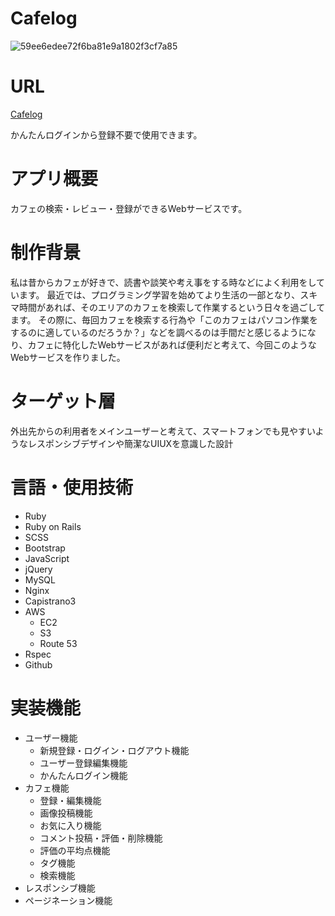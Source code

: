 # Cafelog

![59ee6edee72f6ba81e9a1802f3cf7a85](https://user-images.githubusercontent.com/53207844/110472695-03a54a00-8121-11eb-8898-c0cfbdb073d2.gif)

# URL
[Cafelog](http://www.cafelog.work)

かんたんログインから登録不要で使用できます。

# アプリ概要
カフェの検索・レビュー・登録ができるWebサービスです。

# 制作背景
私は昔からカフェが好きで、読書や談笑や考え事をする時などによく利用をしています。
  最近では、プログラミング学習を始めてより生活の一部となり、スキマ時間があれば、そのエリアのカフェを検索して作業するという日々を過ごしてます。
  その際に、毎回カフェを検索する行為や「このカフェはパソコン作業をするのに適しているのだろうか？」などを調べるのは手間だと感じるようになり、カフェに特化したWebサービスがあれば便利だと考えて、今回このようなWebサービスを作りました。
 
# ターゲット層
外出先からの利用者をメインユーザーと考えて、スマートフォンでも見やすいようなレスポンシブデザインや簡潔なUIUXを意識した設計

# 言語・使用技術
- Ruby
- Ruby on Rails
- SCSS
- Bootstrap
- JavaScript
- jQuery
- MySQL
- Nginx
- Capistrano3
- AWS
  - EC2
  - S3
  - Route 53
- Rspec
- Github

# 実装機能
- ユーザー機能
   - 新規登録・ログイン・ログアウト機能
   - ユーザー登録編集機能
   - かんたんログイン機能
- カフェ機能
  - 登録・編集機能
  - 画像投稿機能
  - お気に入り機能
  - コメント投稿・評価・削除機能
  - 評価の平均点機能
  - タグ機能
  - 検索機能
- レスポンシブ機能
- ページネーション機能
